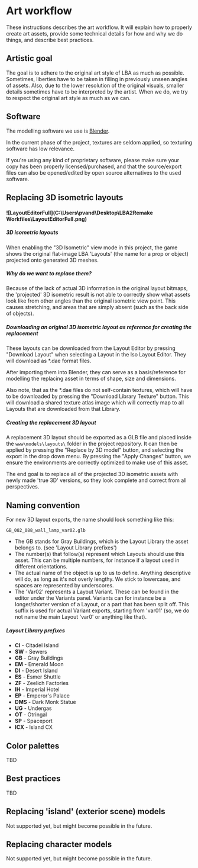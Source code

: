 # Art workflow

These instructions describes the art workflow. It will explain how to properly create art assets, provide some technical details for how and why we do things, and describe best practices.

## Artistic goal

The goal is to adhere to the original art style of LBA as much as possible. Sometimes, liberties have to be taken in filling in previously unseen angles of assets. Also, due to the lower resolution of the original visuals, smaller details sometimes have to be interpreted by the artist. When we do, we try to respect the original art style as much as we can.

## Software

The modelling software we use is [Blender](https://www.blender.org/download/). 

In the current phase of the project, textures are seldom applied, so texturing software has low relevance.

If you're using any kind of proprietary software, please make sure your copy has been properly licensed/purchased, and that the source/export files can also be opened/edited by open source alternatives to the used software.


## Replacing 3D isometric layouts

#### ![LayoutEditorFull](C:\Users\pvand\Desktop\LBA2Remake Workfiles\LayoutEditorFull.png)

##### 3D isometric layouts

When enabling the "3D Isometric" view mode in this project, the game shows the original flat-image LBA 'Layouts' (the name for a prop or object) projected onto generated 3D meshes. 

##### Why do we want to replace them?

Because of the lack of actual 3D information in the original layout bitmaps, the 'projected' 3D isometric result is not able to correctly show what assets look like from other angles than the original isometric view point. This causes stretching, and areas that are simply absent (such as the back side of objects). 

##### Downloading an original 3D isometric layout as reference for creating the replacement

These layouts can be downloaded from the Layout Editor by pressing "Download Layout" when selecting a Layout in the Iso Layout Editor. They will download as *.dae format files. 

After importing them into Blender, they can serve as a basis/reference for modelling the replacing asset in terms of shape, size and dimensions. 

Also note, that as the *.dae files do not self-contain textures, which will have to be downloaded by pressing the "Download Library Texture" button. This will download a shared texture atlas image which will correctly map to all Layouts that are downloaded from that Library.

##### Creating the replacement 3D layout

A replacement 3D layout should be exported as a GLB file and placed inside the `www\models\layouts\` folder in the project repository. It can then be applied by pressing the "Replace by 3D model" button, and selecting the export in the drop down menu. By pressing the "Apply Changes" button, we ensure the environments are correctly optimized to make use of this asset.

The end goal is to replace all of the projected 3D isometric assets with newly made 'true 3D' versions, so they look complete and correct from all perspectives.

## Naming convention

For new 3D layout exports, the name should look something like this:

`GB_082_088_wall_lamp_var02.glb`

- The GB stands for Gray Buildings, which is the Layout Library the asset belongs to. (see 'Layout Library prefixes')
- The number(s) that follow(s) represent which Layouts should use this asset. This can be multiple numbers, for instance if a layout used in different orientations.
- The actual name of the object is up to us to define. Anything descriptive will do, as long as it's not overly lengthy. We stick to lowercase, and spaces are represented by underscores.
- The 'Var02' represents a Layout Variant. These can be found in the editor under the Variants panel. Variants can for instance be a longer/shorter version of a Layout, or a part that has been split off. This suffix is used for actual Variant exports, starting from 'var01' (so, we do not name the main Layout 'var0' or anything like that).

##### Layout Library prefixes

- **CI** - Citadel Island
- **SW** - Sewers
- **GB** - Gray Buildings
- **EM** - Emerald Moon
- **DI** - Desert Island
- **ES** - Esmer Shuttle
- **ZF** - Zeelich Factories
- **IH** - Imperial Hotel
- **EP** - Emperor's Palace
- **DMS** - Dark Monk Statue
- **UG** - Undergas
- **OT** - Otringal
- **SP** - Spaceport
- **ICX** - Island CX

## Color palettes

TBD

## Best practices

TBD

## Replacing 'island' (exterior scene) models

Not supported yet, but might become possible in the future.

## Replacing character models

Not supported yet, but might become possible in the future.
